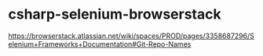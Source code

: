 # csharp-selenium-browserstack
https://browserstack.atlassian.net/wiki/spaces/PROD/pages/3358687296/Selenium+Frameworks+Documentation#Git-Repo-Names

